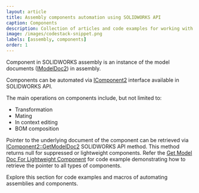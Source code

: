 ```yaml
---
layout: article
title: Assembly components automation using SOLIDWORKS API
caption: Components
description: Collection of articles and code examples for working with components in SOLIDWORKS assembly
image: /images/codestack-snippet.png
labels: [assembly, components]
order: 1
---
```

Component in SOLIDWORKS assembly is an instance of the model documents ([IModelDoc2](http://help.solidworks.com/2018/english/api/sldworksapi/SolidWorks.Interop.sldworks~SolidWorks.Interop.sldworks.IModelDoc2.html)) in assembly.

Components can be automated via [IComponent2](http://help.solidworks.com/2018/english/api/sldworksapi/SolidWorks.Interop.sldworks~SolidWorks.Interop.sldworks.IComponent2.html) interface available in SOLIDWORKS API.

The main operations on components include, but not limited to:

* Transformation
* Mating
* In context editing
* BOM composition

Pointer to the underlying document of the component can be retrieved via [IComponent2::GetModelDoc2](http://help.solidworks.com/2012/english/api/sldworksapi/solidworks.interop.sldworks~solidworks.interop.sldworks.icomponent2~getmodeldoc2.html) SOLIDWORKS API method. This method returns null for suppressed or lightweight components. Refer the [Get Model Doc For Lightweight Component](http://localhost:4000/solidworks-api/document/assembly/components/lightweight-get-model-doc/) for code example demonstrating how to retrieve the pointer to all types of components.

Explore this section for code examples and macros of automating assemblies and components.